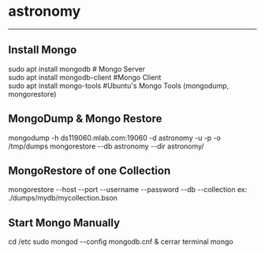 # astronomy

----------
Install Mongo
----------
sudo apt install mongodb # Mongo Server<br/>
sudo apt install mongodb-client #Mongo Client<br/>
sudo apt install mongo-tools #Ubuntu's Mongo Tools (mongodump, mongorestore)

MongoDump & Mongo Restore
------------
mongodump -h ds119060.mlab.com:19060 -d astronomy -u <user> -p <path> -o /tmp/dumps
mongorestore --db astronomy --dir astronomy/

MongoRestore of one Collection
------------------------------
mongorestore --host <host destination of restore> --port <port> --username <user> --password <temporal> --db <database> --collection <collection to restore> <location of dumps> ex: ./dumps/mydb/mycollection.bson

Start Mongo Manually
-------------
cd /etc
sudo mongod --config mongodb.cnf &
cerrar terminal
mongo

